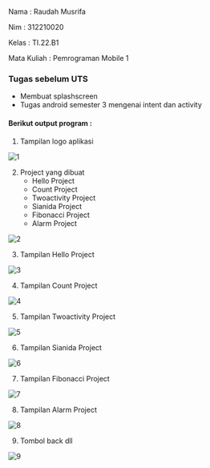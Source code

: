 Nama : Raudah Musrifa

Nim : 312210020

Kelas : TI.22.B1

Mata Kuliah : Pemrograman Mobile 1

### Tugas sebelum UTS

- Membuat splashscreen
- Tugas android semester 3 mengenai intent dan activity


#### Berikut output program :

1. Tampilan logo aplikasi

![1](https://github.com/raudahmusrifa/PemrogramanMobile1_Pertemuan9/assets/115474431/3a8286f9-7178-4526-ac38-17f07d86573e)

2. Project yang dibuat
   - Hello Project
   - Count Project
   - Twoactivity Project
   - Sianida Project
   - Fibonacci Project
   - Alarm Project

![2](https://github.com/raudahmusrifa/PemrogramanMobile1_Pertemuan9/assets/115474431/950a30e9-f3d0-43b3-b8d4-0d323ce55827)

3. Tampilan Hello Project

![3](https://github.com/raudahmusrifa/PemrogramanMobile1_Pertemuan9/assets/115474431/0f372379-4a46-49b6-9f76-c09bbbce1172)

4. Tampilan Count Project

![4](https://github.com/raudahmusrifa/PemrogramanMobile1_Pertemuan9/assets/115474431/6c2567eb-3613-4f9f-8312-ffd989664222)

5. Tampilan Twoactivity Project

![5](https://github.com/raudahmusrifa/PemrogramanMobile1_Pertemuan9/assets/115474431/fca25221-792f-4f9a-af28-f7061ccb0432)

6. Tampilan Sianida Project

![6](https://github.com/raudahmusrifa/PemrogramanMobile1_Pertemuan9/assets/115474431/78a0874f-e5c6-49fe-b390-4aaa8bef1aa2)

7. Tampilan Fibonacci Project

![7](https://github.com/raudahmusrifa/PemrogramanMobile1_Pertemuan9/assets/115474431/bf127be6-6ef1-4c50-a5f0-558e72711a58)

8. Tampilan Alarm Project

![8](https://github.com/raudahmusrifa/PemrogramanMobile1_Pertemuan9/assets/115474431/cff539dd-9edb-4f5e-b035-3dc91bcf2b7e)

9. Tombol back dll

![9](https://github.com/raudahmusrifa/PemrogramanMobile1_Pertemuan9/assets/115474431/6dfd9c97-3470-4a00-b685-e44f245db4df)















